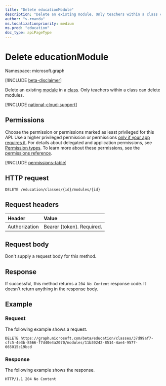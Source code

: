 ```yaml
---
title: "Delete educationModule"
description: "Delete an existing module. Only teachers within a class can delete modules."
author: "v-rmanda"
ms.localizationpriority: medium
ms.prod: "education"
doc_type: apiPageType
---
```


# Delete educationModule

Namespace: microsoft.graph

[!INCLUDE [beta-disclaimer](../../includes/beta-disclaimer.md)]

Delete an existing [module](../resources/educationmodule.md) in a [class](../resources/educationclass.md). Only teachers within a class can delete modules.

[!INCLUDE [national-cloud-support](../../includes/global-only.md)]

## Permissions

Choose the permission or permissions marked as least privileged for this API. Use a higher privileged permission or permissions [only if your app requires it](/graph/permissions-overview#best-practices-for-using-microsoft-graph-permissions). For details about delegated and application permissions, see [Permission types](/graph/permissions-overview#permission-types). To learn more about these permissions, see the [permissions reference](/graph/permissions-reference).

<!-- { "blockType": "permissions", "name": "educationmodule_delete" } -->
[!INCLUDE [permissions-table](../includes/permissions/educationmodule-delete-permissions.md)]

## HTTP request

<!-- { "blockType": "ignored" } -->

```http
DELETE /education/classes/{id}/modules/{id}
```

## Request headers

| Header        | Value                     |
| :------------ | :------------------------ |
| Authorization | Bearer {token}. Required. |

## Request body

Don't supply a request body for this method.

## Response

If successful, this method returns a `204 No Content` response code. It doesn't return anything in the response body.

## Example

### Request

The following example shows a request.

<!-- {
  "blockType": "request",
  "name": "delete_educationmodule_1"
}-->

```http
DELETE https://graph.microsoft.com/beta/education/classes/37d99af7-cfc5-4e3b-8566-f7d40e4a2070/modules/11b30242-8514-4ae4-9577-665015c19bcd
```

### Response
The following example shows the response.

<!-- {
  "blockType": "response",
  "truncated": true
} -->

```http
HTTP/1.1 204 No Content
```
